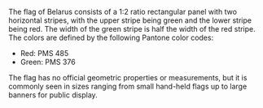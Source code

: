 The flag of Belarus consists of a 1:2 ratio rectangular panel with two horizontal stripes, with the upper stripe being green and the lower stripe being red. The width of the green stripe is half the width of the red stripe. The colors are defined by the following Pantone color codes: 

- Red: PMS 485 
- Green: PMS 376 

The flag has no official geometric properties or measurements, but it is commonly seen in sizes ranging from small hand-held flags up to large banners for public display.